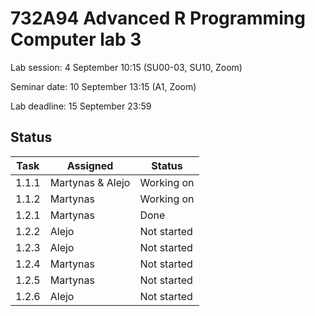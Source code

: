 # 732A94 Advanced R Programming Computer lab 3

Lab session: 4 September 10:15 (SU00-03, SU10, Zoom)

Seminar date: 10 September 13:15 (A1, Zoom)

Lab deadline: 15 September 23:59

## Status

Task | Assigned | Status
------------ | --------|-----
1.1.1 | Martynas & Alejo | Working on
1.1.2 | Martynas | Working on
1.2.1 | Martynas | Done
1.2.2 | Alejo | Not started
1.2.3 | Alejo | Not started
1.2.4 | Martynas | Not started
1.2.5 | Martynas | Not started
1.2.6 | Alejo | Not started